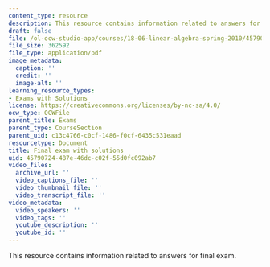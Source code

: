 ```yaml
---
content_type: resource
description: This resource contains information related to answers for final exam.
draft: false
file: /ol-ocw-studio-app/courses/18-06-linear-algebra-spring-2010/45790724487e46dcc02f55d0fc092ab7_MIT18_06S10_Final_Answers.pdf
file_size: 362592
file_type: application/pdf
image_metadata:
  caption: ''
  credit: ''
  image-alt: ''
learning_resource_types:
- Exams with Solutions
license: https://creativecommons.org/licenses/by-nc-sa/4.0/
ocw_type: OCWFile
parent_title: Exams
parent_type: CourseSection
parent_uid: c13c4766-c0cf-1486-f0cf-6435c531eaad
resourcetype: Document
title: Final exam with solutions
uid: 45790724-487e-46dc-c02f-55d0fc092ab7
video_files:
  archive_url: ''
  video_captions_file: ''
  video_thumbnail_file: ''
  video_transcript_file: ''
video_metadata:
  video_speakers: ''
  video_tags: ''
  youtube_description: ''
  youtube_id: ''
---
```

This resource contains information related to answers for final exam.